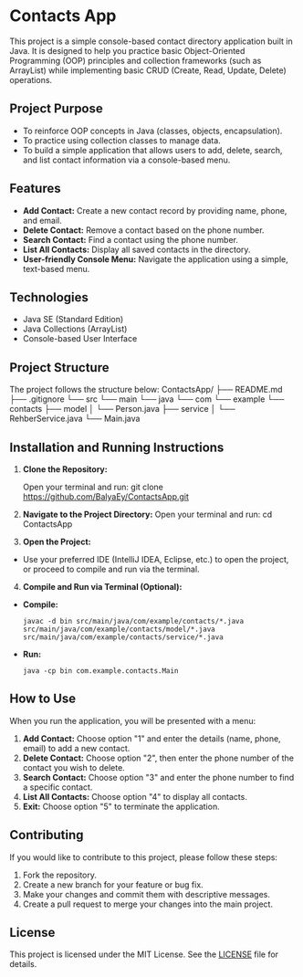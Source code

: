 # Contacts App

This project is a simple console-based contact directory application built in Java. It is designed to help you practice basic Object-Oriented Programming (OOP) principles and collection frameworks (such as ArrayList) while implementing basic CRUD (Create, Read, Update, Delete) operations.

## Project Purpose

- To reinforce OOP concepts in Java (classes, objects, encapsulation).
- To practice using collection classes to manage data.
- To build a simple application that allows users to add, delete, search, and list contact information via a console-based menu.

## Features

- **Add Contact:** Create a new contact record by providing name, phone, and email.
- **Delete Contact:** Remove a contact based on the phone number.
- **Search Contact:** Find a contact using the phone number.
- **List All Contacts:** Display all saved contacts in the directory.
- **User-friendly Console Menu:** Navigate the application using a simple, text-based menu.

## Technologies

- Java SE (Standard Edition)
- Java Collections (ArrayList)
- Console-based User Interface

## Project Structure

The project follows the structure below:
ContactsApp/
├── README.md
├── .gitignore
└── src
└── main
└── java
└── com
└── example
└── contacts
├── model
│ └── Person.java
├── service
│ └── RehberService.java
└── Main.java


## Installation and Running Instructions

1. **Clone the Repository:**

   Open your terminal and run:
git clone https://github.com/BalyaEy/ContactsApp.git

2. **Navigate to the Project Directory:**
  Open your terminal and run:
cd ContactsApp

3. **Open the Project:**

- Use your preferred IDE (IntelliJ IDEA, Eclipse, etc.) to open the project, or proceed to compile and run via the terminal.

4. **Compile and Run via Terminal (Optional):**

- **Compile:**
  ```
  javac -d bin src/main/java/com/example/contacts/*.java src/main/java/com/example/contacts/model/*.java src/main/java/com/example/contacts/service/*.java
  ```
- **Run:**
  ```
  java -cp bin com.example.contacts.Main
  ```

## How to Use

When you run the application, you will be presented with a menu:

1. **Add Contact:** Choose option "1" and enter the details (name, phone, email) to add a new contact.
2. **Delete Contact:** Choose option "2", then enter the phone number of the contact you wish to delete.
3. **Search Contact:** Choose option "3" and enter the phone number to find a specific contact.
4. **List All Contacts:** Choose option "4" to display all contacts.
5. **Exit:** Choose option "5" to terminate the application.

## Contributing

If you would like to contribute to this project, please follow these steps:

1. Fork the repository.
2. Create a new branch for your feature or bug fix.
3. Make your changes and commit them with descriptive messages.
4. Create a pull request to merge your changes into the main project.

## License

This project is licensed under the MIT License. See the [LICENSE](LICENSE) file for details.
